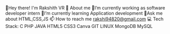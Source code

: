 

👋Hey there! I'm Rakshith VR
💫 About me
🔭I’m currently working as software developer intern
🌱I’m currently learning Application development
💬Ask me about HTML,CSS,JS
📫 How to reach me rakshi94820@gmail.com
💻 Tech Stack:
C PHP JAVA HTML5 CSS3 Canva GIT LINUX MongoDB MySQL

